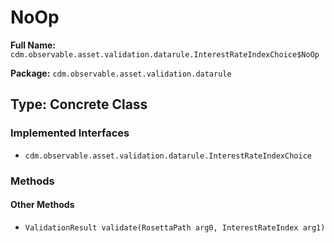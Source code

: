# NoOp

**Full Name:** `cdm.observable.asset.validation.datarule.InterestRateIndexChoice$NoOp`

**Package:** `cdm.observable.asset.validation.datarule`

## Type: Concrete Class

### Implemented Interfaces

- `cdm.observable.asset.validation.datarule.InterestRateIndexChoice`

### Methods

#### Other Methods

- `ValidationResult validate(RosettaPath arg0, InterestRateIndex arg1)`

